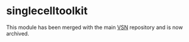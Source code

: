 # singlecelltoolkit
This module has been merged with the main [VSN](https://github.com/vib-singlecell-nf/vsn-pipeline) repository and is now archived.
